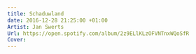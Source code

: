 ```yaml
---
title: Schaduwland
date: 2016-12-28 21:25:00 +01:00
Artist: Jan Swerts
Url: https://open.spotify.com/album/2z9ELlKLzOFVNTnxWQoSfR
Cover: 
---
```


